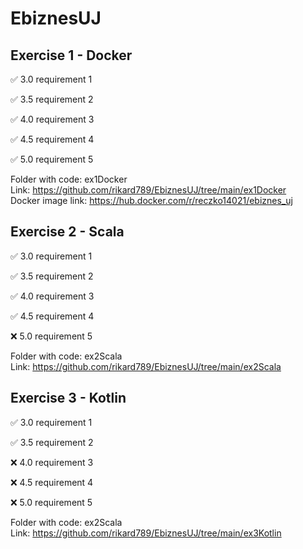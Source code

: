 # EbiznesUJ

## Exercise 1 - Docker

:white_check_mark: 3.0 requirement 1 

:white_check_mark: 3.5 requirement 2 

:white_check_mark: 4.0 requirement 3 

:white_check_mark: 4.5 requirement 4 

:white_check_mark: 5.0 requirement 5 

Folder with code: ex1Docker \
Link: https://github.com/rikard789/EbiznesUJ/tree/main/ex1Docker \
Docker image link: https://hub.docker.com/r/reczko14021/ebiznes_uj 


## Exercise 2 - Scala

:white_check_mark: 3.0 requirement 1

:white_check_mark: 3.5 requirement 2

:white_check_mark: 4.0 requirement 3

:white_check_mark: 4.5 requirement 4

:x: 5.0 requirement 5

Folder with code: ex2Scala \
Link: https://github.com/rikard789/EbiznesUJ/tree/main/ex2Scala 


## Exercise 3 - Kotlin

:white_check_mark: 3.0 requirement 1

:white_check_mark: 3.5 requirement 2

:x: 4.0 requirement 3

:x: 4.5 requirement 4

:x: 5.0 requirement 5

Folder with code: ex2Scala \
Link: https://github.com/rikard789/EbiznesUJ/tree/main/ex3Kotlin